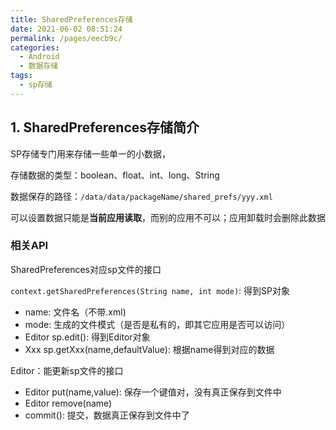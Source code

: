 ```yaml
---
title: SharedPreferences存储
date: 2021-06-02 08:51:24
permalink: /pages/eecb9c/
categories:
  - Android
  - 数据存储
tags:
  - sp存储
---
```


## 1. SharedPreferences存储简介

SP存储专门用来存储一些单一的小数据，

存储数据的类型：boolean、float、int、long、String

数据保存的路径：`/data/data/packageName/shared_prefs/yyy.xml`

可以设置数据只能是**当前应用读取**，而别的应用不可以；应用卸载时会删除此数据

### 相关API

SharedPreferences对应sp文件的接口

`context.getSharedPreferences(String name, int mode)`: 得到SP对象

- name: 文件名（不带.xml)
- mode: 生成的文件模式（是否是私有的，即其它应用是否可以访问）
- Editor sp.edit(): 得到Editor对象
- Xxx sp.getXxx(name,defaultValue): 根据name得到对应的数据

Editor：能更新sp文件的接口

- Editor put(name,value): 保存一个键值对，没有真正保存到文件中
- Editor remove(name)
- commit(): 提交，数据真正保存到文件中了